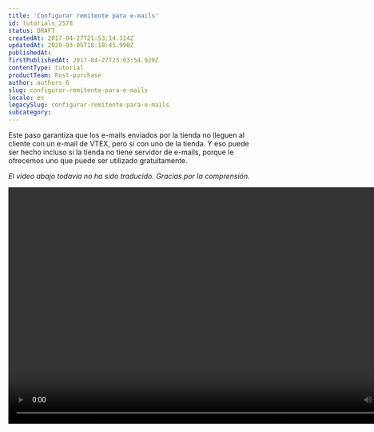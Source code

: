 ```yaml
---
title: 'Configurar remitente para e-mails'
id: tutorials_2578
status: DRAFT
createdAt: 2017-04-27T21:53:14.314Z
updatedAt: 2020-03-05T18:18:45.990Z
publishedAt: 
firstPublishedAt: 2017-04-27T23:03:54.929Z
contentType: tutorial
productTeam: Post-purchase
author: authors_6
slug: configurar-remitente-para-e-mails
locale: es
legacySlug: configurar-remitente-para-e-mails
subcategory: 
---
```


Este paso garantiza que los e-mails enviados por la tienda no lleguen al cliente con un e-mail de VTEX, pero si con uno de la tienda. Y eso puede ser hecho incluso si la tienda no tiene servidor de e-mails, porque le ofrecemos uno que puede ser utilizado gratuitamente.

_El video abajo todavía no ha sido traducido. Gracias por la comprensión._

<video class="wp-video-shortcode" id="video-2578-2" width="840" height="473" preload="metadata" controls="controls"><source type="video/mp4" src="https://assets.contentful.com/alneenqid6w5/2yTQrL86mE62mI2UgCoqkC/cedc4f1ebe8ffcd2521f96338907dc3d/remetente.mp4?_=2" /></video>
